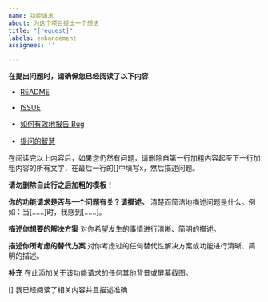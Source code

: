 ```yaml
---
name: 功能请求
about: 为这个项目提出一个想法
title: "[request]"
labels: enhancement
assignees: ''

---
```

**在提出问题时，请确保您已经阅读了以下内容**
 - [README](README.md)

 - [ISSUE](https://github.com/meansome/ices_live_viewer/issues?q=)

 - [如何有效地报告 Bug](https://www.chiark.greenend.org.uk/~sgtatham/bugs-cn.html)

 - [提问的智慧](https://github.com/ryanhanwu/How-To-Ask-Questions-The-Smart-Way/blob/main/README-zh_CN.md)

在阅读完以上内容后，如果您仍然有问题，请删除自第一行加粗内容起至下一行加粗内容的所有文字，在最后一行的[]中填写x，然后描述问题。

**请勿删除自此行之后加粗的模板！**

**你的功能请求是否与一个问题有关？请描述。**
清楚而简洁地描述问题是什么。例如：当[......]时，我感到[......]。

**描述你想要的解决方案**
对你希望发生的事情进行清晰、简明的描述。

**描述你所考虑的替代方案**
对你考虑过的任何替代性解决方案或功能进行清晰、简明的描述。

**补充**
在此添加关于该功能请求的任何其他背景或屏幕截图。

[] 我已经阅读了相关内容并且描述准确